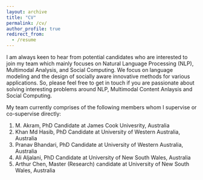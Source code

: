 ```yaml
---
layout: archive
title: "CV"
permalink: /cv/
author_profile: true
redirect_from:
  - /resume
---
```



I am always keen to hear from potential candidates who are interested to join my team which mainly focuses on Natural Language Processing (NLP), Multimodal Analysis, and Social Computing. We  focus on language modeling and the design of socially aware innovative methods for various applications. So, please feel free to get in touch if you are passionate about solving interesting problems around NLP, Multimodal Content Anlaysis and Social Computing.

My team currently comprises of the following members whom I supervise or co-supervise directly:

1. M. Akram, PhD Candidate at James Cook Univesrity, Australia 
2. Khan Md Hasib, PhD Candidate at University of Western Australia, Australia
3. Pranav Bhandari, PhD Candidate at University of Western Australia, Australia
4. Ali Aljalani, PhD Candidate at University of New South Wales, Australia
5. Arthur Chen, Master (Research) candidate at University of New South Wales, Australia

